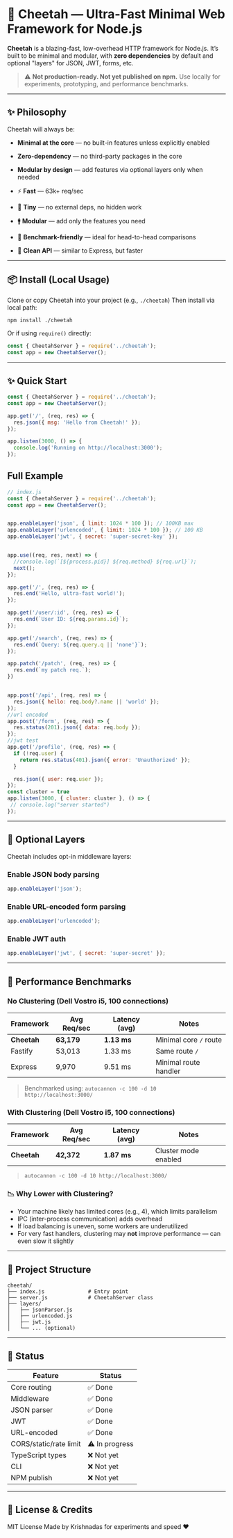 # 🐆 Cheetah — Ultra-Fast Minimal Web Framework for Node.js

**Cheetah** is a blazing-fast, low-overhead HTTP framework for Node.js.
It’s built to be minimal and modular, with **zero dependencies** by default and optional "layers" for JSON, JWT, forms, etc.

> ⚠️ **Not production-ready. Not yet published on npm.**
> Use locally for experiments, prototyping, and performance benchmarks.

---

## ✨ Philosophy

Cheetah will always be:

* **Minimal at the core** — no built-in features unless explicitly enabled

* **Zero-dependency** — no third-party packages in the core

* **Modular by design** — add features via optional layers only when needed

* ⚡ **Fast** — 63k+ req/sec

* 🧱 **Tiny** — no external deps, no hidden work

* 🚹 **Modular** — add only the features you need

* 🔬 **Benchmark-friendly** — ideal for head-to-head comparisons

* 🧠 **Clean API** — similar to Express, but faster

---

## 📦 Install (Local Usage)

Clone or copy Cheetah into your project (e.g., `./cheetah`)
Then install via local path:

```bash
npm install ./cheetah
```

Or if using `require()` directly:

```js
const { CheetahServer } = require('../cheetah');
const app = new CheetahServer();

```

---

## ✨ Quick Start

```js
const { CheetahServer } = require('../cheetah');
const app = new CheetahServer();

app.get('/', (req, res) => {
  res.json({ msg: 'Hello from Cheetah!' });
});

app.listen(3000, () => {
  console.log('Running on http://localhost:3000');
});
```

## Full Example

```js
// index.js
const { CheetahServer } = require('../cheetah');
const app = new CheetahServer();


app.enableLayer('json', { limit: 1024 * 100 }); // 100KB max
app.enableLayer('urlencoded', { limit: 1024 * 100 }); // 100 KB
app.enableLayer('jwt', { secret: 'super-secret-key' });


app.use((req, res, next) => {
  //console.log(`[${process.pid}] ${req.method} ${req.url}`);
  next();
});

app.get('/', (req, res) => {
  res.end('Hello, ultra-fast world!');
});

app.get('/user/:id', (req, res) => {
  res.end(`User ID: ${req.params.id}`);
});

app.get('/search', (req, res) => {
  res.end(`Query: ${req.query.q || 'none'}`);
});

app.patch('/patch', (req, res) => {
  res.end(`my patch req.`);
})


app.post('/api', (req, res) => {
  res.json({ hello: req.body?.name || 'world' });
});
//url encoded
app.post('/form', (req, res) => {
  res.status(201).json({ data: req.body });
});
//jwt test
app.get('/profile', (req, res) => {
  if (!req.user) {
    return res.status(401).json({ error: 'Unauthorized' });
  }

  res.json({ user: req.user });
});
const cluster = true
app.listen(3000, { cluster: cluster }, () => {
 // console.log("server started")
});

```

---

## 🔌 Optional Layers

Cheetah includes opt-in middleware layers:

### Enable JSON body parsing

```js
app.enableLayer('json');
```

### Enable URL-encoded form parsing

```js
app.enableLayer('urlencoded');
```

### Enable JWT auth

```js
app.enableLayer('jwt', { secret: 'super-secret' });
```

---

## 🧪 Performance Benchmarks

### No Clustering (Dell Vostro i5, 100 connections)

| Framework   | Avg Req/sec | Latency (avg) | Notes                  |
| ----------- | ----------- | ------------- | ---------------------- |
| **Cheetah** | **63,179**  | **1.13 ms**   | Minimal core `/` route |
| Fastify     | 53,013      | 1.33 ms       | Same route `/`         |
| Express     | 9,970       | 9.51 ms       | Minimal route handler  |

> Benchmarked using:
> `autocannon -c 100 -d 10 http://localhost:3000/`

### With Clustering (Dell Vostro i5, 100 connections)

| Framework   | Avg Req/sec | Latency (avg) | Notes                |
| ----------- | ----------- | ------------- | -------------------- |
| **Cheetah** | **42,372**  | **1.87 ms**   | Cluster mode enabled |

> `autocannon -c 100 -d 10 http://localhost:3000/`

### 📉 Why Lower with Clustering?

* Your machine likely has limited cores (e.g., 4), which limits parallelism
* IPC (inter-process communication) adds overhead
* If load balancing is uneven, some workers are underutilized
* For very fast handlers, clustering may **not** improve performance — can even slow it slightly

---

## 📁 Project Structure

```
cheetah/
├── index.js              # Entry point
├── server.js             # CheetahServer class
├── layers/
│   ├── jsonParser.js
│   ├── urlencoded.js
│   ├── jwt.js
│   └── ... (optional)
```

---

## 📌 Status

| Feature                | Status         |
| ---------------------- | -------------- |
| Core routing           | ✅ Done         |
| Middleware             | ✅ Done         |
| JSON parser            | ✅ Done         |
| JWT                    | ✅ Done         |
| URL-encoded            | ✅ Done         |
| CORS/static/rate limit | ⚠️ In progress |
| TypeScript types       | ❌ Not yet      |
| CLI                    | ❌ Not yet      |
| NPM publish            | ❌ Not yet      |

---

## 🧠 License & Credits

MIT License
Made by Krishnadas for experiments and speed ❤️
